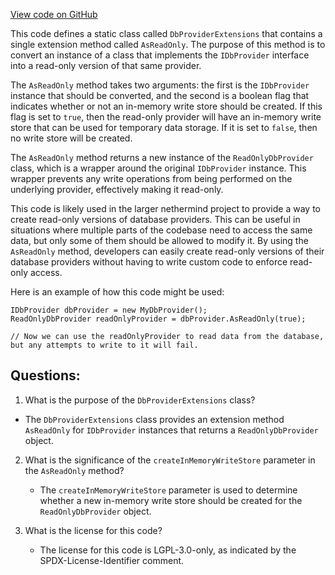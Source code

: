 [View code on GitHub](https://github.com/nethermindeth/nethermind/Nethermind.Db/DbProviderExtensions.cs)

This code defines a static class called `DbProviderExtensions` that contains a single extension method called `AsReadOnly`. The purpose of this method is to convert an instance of a class that implements the `IDbProvider` interface into a read-only version of that same provider. 

The `AsReadOnly` method takes two arguments: the first is the `IDbProvider` instance that should be converted, and the second is a boolean flag that indicates whether or not an in-memory write store should be created. If this flag is set to `true`, then the read-only provider will have an in-memory write store that can be used for temporary data storage. If it is set to `false`, then no write store will be created.

The `AsReadOnly` method returns a new instance of the `ReadOnlyDbProvider` class, which is a wrapper around the original `IDbProvider` instance. This wrapper prevents any write operations from being performed on the underlying provider, effectively making it read-only. 

This code is likely used in the larger nethermind project to provide a way to create read-only versions of database providers. This can be useful in situations where multiple parts of the codebase need to access the same data, but only some of them should be allowed to modify it. By using the `AsReadOnly` method, developers can easily create read-only versions of their database providers without having to write custom code to enforce read-only access. 

Here is an example of how this code might be used:

```
IDbProvider dbProvider = new MyDbProvider();
ReadOnlyDbProvider readOnlyProvider = dbProvider.AsReadOnly(true);

// Now we can use the readOnlyProvider to read data from the database, but any attempts to write to it will fail.
```
## Questions: 
 1. What is the purpose of the `DbProviderExtensions` class?
   - The `DbProviderExtensions` class provides an extension method `AsReadOnly` for `IDbProvider` instances that returns a `ReadOnlyDbProvider` object.

2. What is the significance of the `createInMemoryWriteStore` parameter in the `AsReadOnly` method?
   - The `createInMemoryWriteStore` parameter is used to determine whether a new in-memory write store should be created for the `ReadOnlyDbProvider` object.

3. What is the license for this code?
   - The license for this code is LGPL-3.0-only, as indicated by the SPDX-License-Identifier comment.